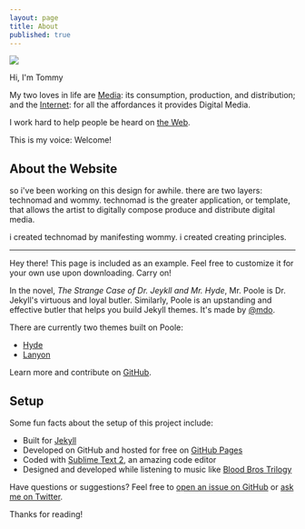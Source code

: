 ```yaml
---
layout: page
title: About
published: true
---
```




<img class='float-L padding2 womIMG' src='http://i.imgur.com/6GLw25ul.jpg'>

Hi, I'm Tommy

My two loves in life are <a href='https://en.wikipedia.org/wiki/Media_(communication)'>Media</a>: its consumption, production, and distribution; and the <a href='https://en.wikipedia.org/wiki/Internet'>Internet</a>: for all the affordances it provides Digital Media.

I work hard to help people be heard on <a href='https://en.wikipedia.org/wiki/World_Wide_Web'>the Web</a>.

This is my voice: Welcome!

<!-- endExcerpt -->

## About the Website

so i've been working on this design for awhile. there are two layers: technomad and wommy. technomad is the greater application, or template, that allows the artist to digitally compose produce and distribute digital media. 

i created technomad by manifesting wommy. i created  creating principles.

<hr>

<p class="message">
  Hey there! This page is included as an example. Feel free to customize it for your own use upon downloading. Carry on!
</p>

In the novel, *The Strange Case of Dr. Jeykll and Mr. Hyde*, Mr. Poole is Dr. Jekyll's virtuous and loyal butler. Similarly, Poole is an upstanding and effective butler that helps you build Jekyll themes. It's made by [@mdo](https://twitter.com/mdo).

There are currently two themes built on Poole:

* [Hyde](http://hyde.getpoole.com)
* [Lanyon](http://lanyon.getpoole.com)

Learn more and contribute on [GitHub](https://github.com/poole).

## Setup

Some fun facts about the setup of this project include:

* Built for [Jekyll](http://jekyllrb.com)
* Developed on GitHub and hosted for free on [GitHub Pages](https://pages.github.com)
* Coded with [Sublime Text 2](http://sublimetext.com), an amazing code editor
* Designed and developed while listening to music like [Blood Bros Trilogy](https://soundcloud.com/maddecent/sets/blood-bros-series)

Have questions or suggestions? Feel free to [open an issue on GitHub](https://github.com/poole/issues/new) or [ask me on Twitter](https://twitter.com/mdo).

Thanks for reading!
